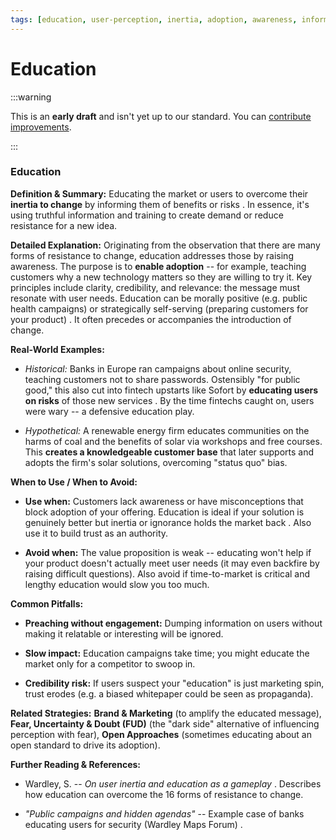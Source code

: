 ```yaml
---
tags: [education, user-perception, inertia, adoption, awareness, information, training]
---
```


# Education

:::warning

This is an **early draft** and isn't yet up to our standard.
You can [contribute improvements](https://github.com/dave1010/wardley-leadership-strategies).

:::


### **Education**

**Definition & Summary:** Educating the market or users to overcome their **inertia to change** by informing them of benefits or risks . In essence, it's using truthful information and training to create demand or reduce resistance for a new idea.

**Detailed Explanation:** Originating from the observation that there are many forms of resistance to change, education addresses those by raising awareness. The purpose is to **enable adoption** -- for example, teaching customers why a new technology matters so they are willing to try it. Key principles include clarity, credibility, and relevance: the message must resonate with user needs. Education can be morally positive (e.g. public health campaigns) or strategically self-serving (preparing customers for your product) . It often precedes or accompanies the introduction of change.

**Real-World Examples:**

-  *Historical:* Banks in Europe ran campaigns about online security, teaching customers not to share passwords. Ostensibly "for public good," this also cut into fintech upstarts like Sofort by **educating users on risks** of those new services . By the time fintechs caught on, users were wary -- a defensive education play.

-  *Hypothetical:* A renewable energy firm educates communities on the harms of coal and the benefits of solar via workshops and free courses. This **creates a knowledgeable customer base** that later supports and adopts the firm's solar solutions, overcoming "status quo" bias.

**When to Use / When to Avoid:**

-  **Use when:** Customers lack awareness or have misconceptions that block adoption of your offering. Education is ideal if your solution is genuinely better but inertia or ignorance holds the market back . Also use it to build trust as an authority.

-  **Avoid when:** The value proposition is weak -- educating won't help if your product doesn't actually meet user needs (it may even backfire by raising difficult questions). Also avoid if time-to-market is critical and lengthy education would slow you too much.

**Common Pitfalls:**

-  **Preaching without engagement:** Dumping information on users without making it relatable or interesting will be ignored.

-  **Slow impact:** Education campaigns take time; you might educate the market only for a competitor to swoop in.

-  **Credibility risk:** If users suspect your "education" is just marketing spin, trust erodes (e.g. a biased whitepaper could be seen as propaganda).

**Related Strategies:** **Brand & Marketing** (to amplify the educated message), **Fear, Uncertainty & Doubt (FUD)** (the "dark side" alternative of influencing perception with fear), **Open Approaches** (sometimes educating about an open standard to drive its adoption).

**Further Reading & References:**

-  Wardley, S. -- *On user inertia and education as a gameplay* . Describes how education can overcome the 16 forms of resistance to change.

-  *"Public campaigns and hidden agendas"* -- Example case of banks educating users for security (Wardley Maps Forum) .
